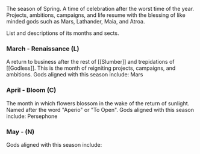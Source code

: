 The season of Spring. A time of celebration after the worst time of the year. Projects, ambitions, campaigns, and life resume with the blessing of like minded gods such as Mars, Lathander, Maia, and Atroa.

List and descriptions of its months and sects.


### March -  Renaissance (L)
A return to business after the rest of [[Slumber]] and trepidations of [[Godless]]. This is the month of reigniting projects, campaigns, and ambitions. Gods aligned with this season include: Mars
### April - Bloom (C)
The month in which flowers blossom in the wake of the return of sunlight. Named after the word "Aperio" or "To Open". Gods aligned with this season include: Persephone
### May - (N)

Gods aligned with this season include: 